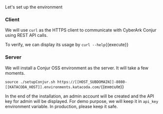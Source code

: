 
Let's set up the environment

### Client

We will use `curl` as the HTTPS client to communicate with CyberArk Conjur using REST API calls.

To verify, we can display its usage by `curl --help`{{execute}}

### Server

We will install a Conjur OSS environment as the server.   It will take a few moments.

`source ./setupConjur.sh https://[[HOST_SUBDOMAIN]]-8080-[[KATACODA_HOST]].environments.katacoda.com/`{{execute}}

In the end of the installation, an admin account will be created and the API key for admin will be displayed.   For demo purpose, we will keep it in `api_key` environment variable.   In production, please keep it safe.
